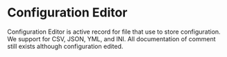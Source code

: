 Configuration Editor
====================

Configuration Editor is active record for file that use to store configuration.
We support for CSV, JSON, YML, and INI.
All documentation of comment still exists although configuration edited.

